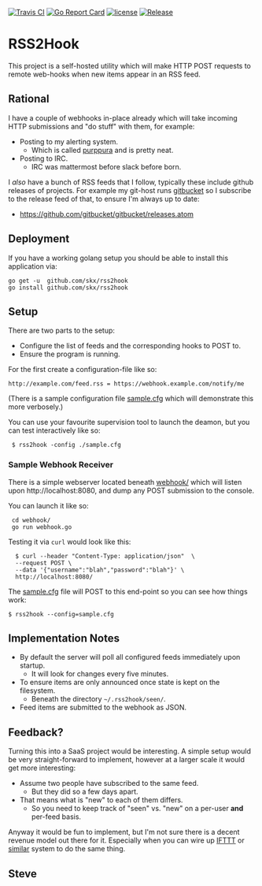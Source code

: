 [![Travis CI](https://img.shields.io/travis/skx/rss2hook/master.svg?style=flat-square)](https://travis-ci.org/skx/rss2hook)
[![Go Report Card](https://goreportcard.com/badge/github.com/skx/rss2hook)](https://goreportcard.com/report/github.com/skx/rss2hook)
[![license](https://img.shields.io/github/license/skx/rss2hook.svg)](https://github.com/skx/rss2hook/blob/master/LICENSE)
[![Release](https://img.shields.io/github/release/skx/rss2hook.svg)](https://github.com/skx/rss2hook/releases/latest)

# RSS2Hook

This project is a self-hosted utility which will make HTTP POST
requests to remote web-hooks when new items appear in an RSS feed.



## Rational

I have a couple of webhooks in-place already which will take incoming
HTTP submissions and "do stuff" with them, for example:

* Posting to my alerting system.
   * Which is called [purppura](https://github.com/skx/purppura/) and is pretty neat.
* Posting to IRC.
   * IRC was mattermost before slack before born.

I _also_ have a bunch of RSS feeds that I follow, typically these include
github releases of projects.  For example my git-host runs [gitbucket](https://github.com/gitbucket/gitbucket) so I subscribe to the release feed of that, to ensure I'm always up to date:

* https://github.com/gitbucket/gitbucket/releases.atom



## Deployment

If you have a working golang setup you should be able to install this
application via:

    go get -u  github.com/skx/rss2hook
    go install github.com/skx/rss2hook



## Setup

There are two parts to the setup:

* Configure the list of feeds and the corresponding hooks to POST to.
* Ensure the program is running.

For the first create a configuration-file like so:

    http://example.com/feed.rss = https://webhook.example.com/notify/me

(There is a sample configuration file [sample.cfg](sample.cfg) which
will demonstrate this more verbosely.)

You can use your favourite supervision tool to launch the deamon, but you
can test interactively like so:

     $ rss2hook -config ./sample.cfg



### Sample Webhook Receiver

There is a simple webserver located beneath [webhook/](webhook/) which
will listen upon http://localhost:8080, and dump any POST submission to the
console.

You can launch it like so:

     cd webhook/
     go run webhook.go

Testing it via `curl` would look like this:

      $ curl --header "Content-Type: application/json"  \
      --request POST \
      --data '{"username":"blah","password":"blah"}' \
      http://localhost:8080/

The [sample.cfg](sample.cfg) file will POST to this end-point so you can
see how things work:

    $ rss2hook --config=sample.cfg



## Implementation Notes

* By default the server will poll all configured feeds immediately
upon startup.
   * It will look for changes every five minutes.
* To ensure items are only announced once state is kept on the filesystem.
   * Beneath the directory `~/.rss2hook/seen/`.
* Feed items are submitted to the webhook as JSON.



## Feedback?

Turning this into a SaaS project would be interesting.  A simple setup
would be very straight-forward to implement, however at a larger scale
it would get more interesting:

* Assume two people have subscribed to the same feed.
   * But they did so a few days apart.
* That means what is "new" to each of them differs.
   * So you need to keep track of "seen" vs. "new" on a per-user __and__ per-feed basis.

Anyway it would be fun to implement, but I'm not sure there is a decent
revenue model out there for it.  Especially when you can wire up [IFTTT](https://ifttt.com/) or [similar](https://zapier.com/apps/rss/integrations/webhook/1746/send-a-webhook-when-an-rss-feed-is-updated) system to do the same thing.


Steve
--
